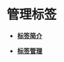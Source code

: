 # 管理标签<a name="ZH-CN_TOPIC_0000001098656828"></a>

-   **[标签简介](标签简介.md)**  

-   **[标签管理](标签管理.md)**  


